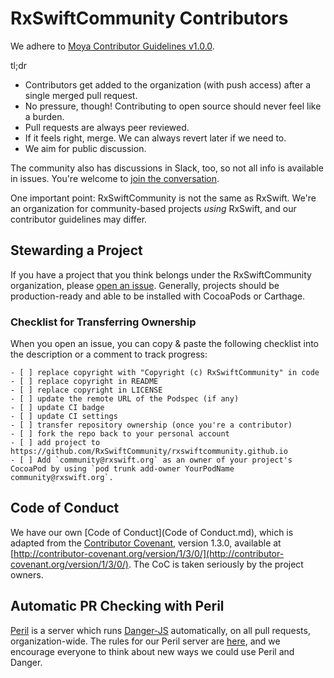 RxSwiftCommunity Contributors
=============================

We adhere to [Moya Contributor Guidelines v1.0.0](https://github.com/Moya/contributors/tree/1.0.0). 

tl;dr

- Contributors get added to the organization (with push access) after a single merged pull request.
- No pressure, though! Contributing to open source should never feel like a burden.
- Pull requests are always peer reviewed.
- If it feels right, merge. We can always revert later if we need to.
- We aim for public discussion.

The community also has discussions in Slack, too, so not all info is available in issues. You're welcome to [join the conversation](https://rxswift.slack.com).

One important point: RxSwiftCommunity is not the same as RxSwift. We're an organization for community-based projects _using_ RxSwift, and our contributor guidelines may differ.

Stewarding a Project
--------------------

If you have a project that you think belongs under the RxSwiftCommunity organization, please [open an issue](https://github.com/RxSwiftCommunity/contributors/issues/new). Generally, projects should be production-ready and able to be installed with CocoaPods or Carthage.

### Checklist for Transferring Ownership

When you open an issue, you can copy & paste the following checklist into the description or a comment to track progress:

```
- [ ] replace copyright with "Copyright (c) RxSwiftCommunity" in code
- [ ] replace copyright in README
- [ ] replace copyright in LICENSE
- [ ] update the remote URL of the Podspec (if any)
- [ ] update CI badge
- [ ] update CI settings
- [ ] transfer repository ownership (once you're a contributor)
- [ ] fork the repo back to your personal account
- [ ] add project to https://github.com/RxSwiftCommunity/rxswiftcommunity.github.io
- [ ] Add `community@rxswift.org` as an owner of your project's CocoaPod by using `pod trunk add-owner YourPodName community@rxswift.org`.
```

Code of Conduct
---------------

We have our own [Code of Conduct](Code of Conduct.md), which is adapted from the [Contributor Covenant](http://contributor-covenant.org), version 1.3.0, available at [http://contributor-covenant.org/version/1/3/0/](http://contributor-covenant.org/version/1/3/0/). The CoC is taken seriously by the project owners.

Automatic PR Checking with Peril
--------------------------------

[Peril](https://github.com/Danger/Peril) is a server which runs [Danger-JS](http://danger.systems/js/) automatically, on all pull requests, organization-wide. The rules for our Peril server are [here](https://github.com/RxSwiftCommunity/peril#automatic-pr-checking-with-peril), and we encourage everyone to think about new ways we could use Peril and Danger.
